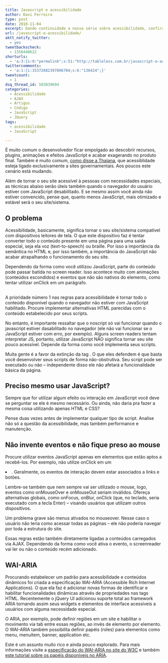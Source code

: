 ```yaml
---
title: Javascript e acessibilidade
author: Davi Ferreira
type: post
date: 2010-11-04
excerpt: Dando continuidade a nossa série sobre acessibilidade, confira algumas dicas para desenvolver sites dinâmicos tendo um mínimo de cuidado com screen readers e navegadores com JavaScript desabilitado.
url: /javascript-e-acessibilidade/
aktt_notify_twitter:
  - yes
tweetbackscheck:
  - 1356440622
shorturls:
  - 'a:3:{s:9:"permalink";s:51:"http://tableless.com.br/javascript-e-acessibilidade";s:7:"tinyurl";s:26:"http://tinyurl.com/42jstn4";s:4:"isgd";s:19:"http://is.gd/Ry9ISe";}'
twittercomments:
  - 'a:1:{i:15372882397896704;s:6:"136424";}'
tweetcount:
  - 1
dsq_thread_id: 503039694
categories:
  - Acessibilidade
  - AJAX
  - Artigos
  - Código
  - JavaScript
  - JQuery
tags:
  - acessibilidade
  - JavaScript

---
```

É muito comum o desenvolvedor ficar empolgado ao descobrir recursos, plugins, animações e efeitos JavaScript e acabar exagerando no produto final. Também é muito comum, [como disse a Thaiana][1], que acessiblidade esteja ligado exclusivamente a sites governamentais. Aos poucos este cenário está mudando.

Além de tornar o seu site acessível à pessoas com necessidades especiais, as técnicas abaixo serão úteis também quando o navegador do usuário estiver com JavaScript desabilitado. E se mesmo assim você ainda não estiver convencido, pense que, quanto menos JavaScript, mais otimizado e estável será o seu site/sistema.

## O problema

Acessibilidade, basicamente, significa tornar o seu site/sistema compatível com dispositivos leitores de tela. O que este dispositivo faz é tentar converter todo o conteúdo presente em uma página para uma saída especial, seja ela voz (text-to-speech) ou braille. Por isso a importância da semântica no HTML e, por isso também, a importância do JavaScript não acabar atrapalhando o funcionamento do seu site.

Dependendo da forma como você utilizou JavaScript, parte do conteúdo pode passar batida no screen reader. Isso acontece muito com animações (conteúdos escondidos) e eventos que não são nativos do elemento, como tentar utilizar onClick em um parágrafo.

## <noscript>

A prioridade número 1 nas regras para acessibilidade é tornar todo o conteúdo disponível quando o navegador não estiver com JavaScript habilitado. Procure implementar alternativas HTML parecidas com o conteúdo estabelecido por seus scripts.

No entanto, é importante ressaltar que o noscript só vai funcionar quando o javascript estiver dasabilitado no navegador (ele não vai funcionar se o JavaScript estiver com erro, por exemplo). Alguns screen readers tentam interpretar JS, portanto, utilizar JavaScript NÃO significa tornar seu site pouco acessível. Depende da forma como você implementa seus scripts.

Muita gente é a favor da extinção da tag <noscript>. O que eles defendem é que basta você desenvolver seus scripts de forma não-obstrutiva. Seu script pode ser executado ou não &#8211; independente disso ele não afetará a funcionalidade básica da página.

## Preciso mesmo usar JavaScript?

Sempre que for utilizar algum efeito ou interação em JavaScript você deve se perguntar se ele é mesmo necessário. Ou ainda, não daria pra fazer a mesma coisa utilizando apenas HTML e CSS? 

Pense duas vezes antes de implementar qualquer tipo de script. Analise não só a questão da acessibilidade, mas também performance e manutenção.

## Não invente eventos e não fique preso ao mouse

Procure utilizar eventos JavaScript apenas em elementos que estão aptos a recebê-los. Por exemplo, não utilize onClick em um <li>. Geralmente, os eventos de interação devem estar associados a links e botões.

Lembre-se também que nem sempre vai ser utilizado o mouse, logo, eventos como onMouseOver e onMouseOut seriam inválidos. Ofereça alternativas globais, como onFocus, onBlur, onClick (que, no teclado, seria executado com a tecla Enter) &#8211; visando usuários que utilizam outros dispositivos.

Um problema grave são menus ativados no mouseover. Nesse caso o usuário não teria como acessar todas as páginas &#8211; ele não poderia navegar por toda a estrutura do site.

Essas regras estão também diretamente ligadas a conteúdos carregados via AJAX. Dependendo da forma como você ativa o evento, o screenreader vai ler ou não o conteúdo recém adicionado.

## WAI-ARIA

Procurando estabelecer um padrão para acessibilidade e conteúdos dinâmicos foi criada a especificação WAI-ARIA (Accessible Rich Internet Applications). O que ela faz é adicionar novas formas de identificar e habilitar funcionalidades dinâmicas através de propriedades nas tags HTML. Recentemente o jQuery UI adicionou suporte total ao framework ARIA tornando assim seus widgets e elementos de interface acessíveis a usuários com alguma necessidade especial.

O ARIA, por exemplo, pode definir regiões em um site e habilitar o movimento via tab entre essas regiões, ao invés de elemento por elemento. O WAI-ARIA também possibilita definir papéis (roles) para elementos como menu, menuitem, banner, application etc.

Este é um assunto muito rico e ainda pouco explorado. Para mais informações visite a <a href="http://www.w3.org/WAI/PF/aria/" rel="external">especificação do WAI-ARIA no site do W3C</a> e também <a href="http://www.paciellogroup.com/blog/?p=106" rel="external">este tutorial sobre os papéis disponíveis no ARIA</a>.

 [1]: /como-tornar-seu-website-acessivel